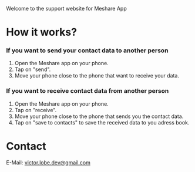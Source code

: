 Welcome to the support website for Meshare App

# How it works?

### If you want to send your contact data to another person

1. Open the Meshare app on your phone.
2. Tap on "send".
3. Move your phone close to the  phone that want to receive your data.

### If you want to receive contact data from another person

1. Open the Meshare app on your phone.
2. Tap on "receive".
3. Move your phone close to the phone that sends you the contact data.
4. Tap on "save to contacts" to save the received data to you adress book.


# Contact
E-Mail: victor.lobe.dev@gmail.com
